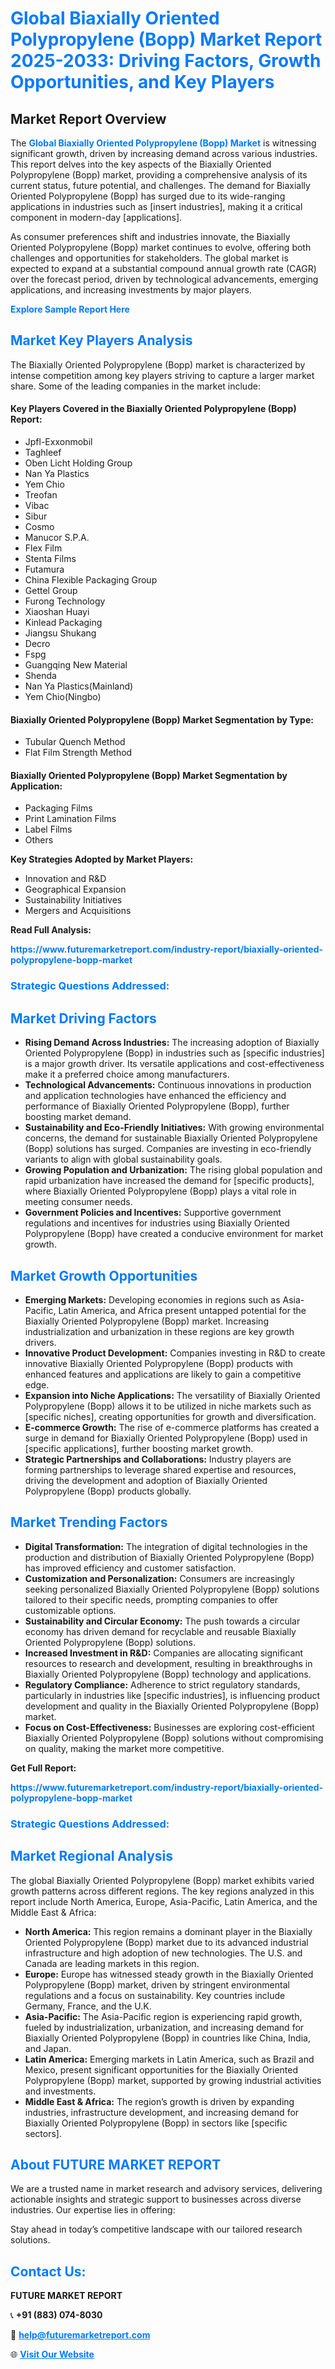 <h1 style="color: #007BFF;">Global Biaxially Oriented Polypropylene (Bopp) Market Report 2025-2033: Driving Factors, Growth Opportunities, and Key Players</h1>

<section id="overview">
<h2>Market Report Overview</h2>
<p>The <a href="https://www.futuremarketreport.com/industry-report/biaxially-oriented-polypropylene-bopp-market" style="color: #007BFF; text-decoration: none;"><strong>Global Biaxially Oriented Polypropylene (Bopp) Market</strong></a> is witnessing significant growth, driven by increasing demand across various industries. This report delves into the key aspects of the Biaxially Oriented Polypropylene (Bopp) market, providing a comprehensive analysis of its current status, future potential, and challenges. The demand for Biaxially Oriented Polypropylene (Bopp) has surged due to its wide-ranging applications in industries such as [insert industries], making it a critical component in modern-day [applications].</p>
<p>As consumer preferences shift and industries innovate, the Biaxially Oriented Polypropylene (Bopp) market continues to evolve, offering both challenges and opportunities for stakeholders. The global market is expected to expand at a substantial compound annual growth rate (CAGR) over the forecast period, driven by technological advancements, emerging applications, and increasing investments by major players.</p>
</section>

<section id="overview">
<p><a href="https://www.futuremarketreport.com/request-sample/reportId=30596" style="color: #007BFF; text-decoration: none;"><strong>Explore Sample Report Here</strong></a></p>
</section>

<section id="key-players">
<h2 style="color: #007BFF;">Market Key Players Analysis</h2>
<p>The Biaxially Oriented Polypropylene (Bopp) market is characterized by intense competition among key players striving to capture a larger market share. Some of the leading companies in the market include:</p>
<h4>Key Players Covered in the Biaxially Oriented Polypropylene (Bopp) Report:</h4>
<ul><li>Jpfl-Exxonmobil</li><li>Taghleef</li><li>Oben Licht Holding Group</li><li>Nan Ya Plastics</li><li>Yem Chio</li><li>Treofan</li><li>Vibac</li><li>Sibur</li><li>Cosmo</li><li>Manucor S.P.A.</li><li>Flex Film</li><li>Stenta Films</li><li>Futamura</li><li>China Flexible Packaging Group</li><li>Gettel Group</li><li>Furong Technology</li><li>Xiaoshan Huayi</li><li>Kinlead Packaging</li><li>Jiangsu Shukang</li><li>Decro</li><li>Fspg</li><li>Guangqing New Material</li><li>Shenda</li><li>Nan Ya Plastics(Mainland)</li><li>Yem Chio(Ningbo)</li></ul>
<h4>Biaxially Oriented Polypropylene (Bopp) Market Segmentation by Type:</h4>
<ul><li>Tubular Quench Method</li><li>Flat Film Strength Method</li></ul>

<h4>Biaxially Oriented Polypropylene (Bopp) Market Segmentation by Application:</h4>
<ul><li>Packaging Films</li><li>Print Lamination Films</li><li>Label Films</li><li>Others</li></ul>
<p><strong>Key Strategies Adopted by Market Players:</strong></p>
<ul>
<li>Innovation and R&D</li>
<li>Geographical Expansion</li>
<li>Sustainability Initiatives</li>
<li>Mergers and Acquisitions</li>
</ul>
</section>

<section>
<p><strong>Read Full Analysis: </strong></p><a href="https://www.futuremarketreport.com/industry-report/biaxially-oriented-polypropylene-bopp-market" style="color: #007BFF; text-decoration: none;"><strong>https://www.futuremarketreport.com/industry-report/biaxially-oriented-polypropylene-bopp-market</strong></a>
<h3 style="color: #007BFF;">Strategic Questions Addressed:</h3>
</section>

<section id="driving-factors">
<h2 style="color: #007BFF;">Market Driving Factors</h2>
<ul>
<li><strong>Rising Demand Across Industries:</strong> The increasing adoption of Biaxially Oriented Polypropylene (Bopp) in industries such as [specific industries] is a major growth driver. Its versatile applications and cost-effectiveness make it a preferred choice among manufacturers.</li>
<li><strong>Technological Advancements:</strong> Continuous innovations in production and application technologies have enhanced the efficiency and performance of Biaxially Oriented Polypropylene (Bopp), further boosting market demand.</li>
<li><strong>Sustainability and Eco-Friendly Initiatives:</strong> With growing environmental concerns, the demand for sustainable Biaxially Oriented Polypropylene (Bopp) solutions has surged. Companies are investing in eco-friendly variants to align with global sustainability goals.</li>
<li><strong>Growing Population and Urbanization:</strong> The rising global population and rapid urbanization have increased the demand for [specific products], where Biaxially Oriented Polypropylene (Bopp) plays a vital role in meeting consumer needs.</li>
<li><strong>Government Policies and Incentives:</strong> Supportive government regulations and incentives for industries using Biaxially Oriented Polypropylene (Bopp) have created a conducive environment for market growth.</li>
</ul>
</section>

<section id="growth-opportunities">
<h2 style="color: #007BFF;">Market Growth Opportunities</h2>
<ul>
<li><strong>Emerging Markets:</strong> Developing economies in regions such as Asia-Pacific, Latin America, and Africa present untapped potential for the Biaxially Oriented Polypropylene (Bopp) market. Increasing industrialization and urbanization in these regions are key growth drivers.</li>
<li><strong>Innovative Product Development:</strong> Companies investing in R&D to create innovative Biaxially Oriented Polypropylene (Bopp) products with enhanced features and applications are likely to gain a competitive edge.</li>
<li><strong>Expansion into Niche Applications:</strong> The versatility of Biaxially Oriented Polypropylene (Bopp) allows it to be utilized in niche markets such as [specific niches], creating opportunities for growth and diversification.</li>
<li><strong>E-commerce Growth:</strong> The rise of e-commerce platforms has created a surge in demand for Biaxially Oriented Polypropylene (Bopp) used in [specific applications], further boosting market growth.</li>
<li><strong>Strategic Partnerships and Collaborations:</strong> Industry players are forming partnerships to leverage shared expertise and resources, driving the development and adoption of Biaxially Oriented Polypropylene (Bopp) products globally.</li>
</ul>
</section>

<section id="trending-factors">
<h2 style="color: #007BFF;">Market Trending Factors</h2>
<ul>
<li><strong>Digital Transformation:</strong> The integration of digital technologies in the production and distribution of Biaxially Oriented Polypropylene (Bopp) has improved efficiency and customer satisfaction.</li>
<li><strong>Customization and Personalization:</strong> Consumers are increasingly seeking personalized Biaxially Oriented Polypropylene (Bopp) solutions tailored to their specific needs, prompting companies to offer customizable options.</li>
<li><strong>Sustainability and Circular Economy:</strong> The push towards a circular economy has driven demand for recyclable and reusable Biaxially Oriented Polypropylene (Bopp) solutions.</li>
<li><strong>Increased Investment in R&D:</strong> Companies are allocating significant resources to research and development, resulting in breakthroughs in Biaxially Oriented Polypropylene (Bopp) technology and applications.</li>
<li><strong>Regulatory Compliance:</strong> Adherence to strict regulatory standards, particularly in industries like [specific industries], is influencing product development and quality in the Biaxially Oriented Polypropylene (Bopp) market.</li>
<li><strong>Focus on Cost-Effectiveness:</strong> Businesses are exploring cost-efficient Biaxially Oriented Polypropylene (Bopp) solutions without compromising on quality, making the market more competitive.</li>
</ul>
</section>

<section>
<p><strong>Get Full Report: </strong></p><a href="https://www.futuremarketreport.com/industry-report/biaxially-oriented-polypropylene-bopp-market" style="color: #007BFF; text-decoration: none;"><strong>https://www.futuremarketreport.com/industry-report/biaxially-oriented-polypropylene-bopp-market</strong></a>
<h3 style="color: #007BFF;">Strategic Questions Addressed:</h3>
</section>


<section id="regional-analysis">
<h2 style="color: #007BFF;">Market Regional Analysis</h2>
<p>The global Biaxially Oriented Polypropylene (Bopp) market exhibits varied growth patterns across different regions. The key regions analyzed in this report include North America, Europe, Asia-Pacific, Latin America, and the Middle East & Africa:</p>
<ul>
<li><strong>North America:</strong> This region remains a dominant player in the Biaxially Oriented Polypropylene (Bopp) market due to its advanced industrial infrastructure and high adoption of new technologies. The U.S. and Canada are leading markets in this region.</li>
<li><strong>Europe:</strong> Europe has witnessed steady growth in the Biaxially Oriented Polypropylene (Bopp) market, driven by stringent environmental regulations and a focus on sustainability. Key countries include Germany, France, and the U.K.</li>
<li><strong>Asia-Pacific:</strong> The Asia-Pacific region is experiencing rapid growth, fueled by industrialization, urbanization, and increasing demand for Biaxially Oriented Polypropylene (Bopp) in countries like China, India, and Japan.</li>
<li><strong>Latin America:</strong> Emerging markets in Latin America, such as Brazil and Mexico, present significant opportunities for the Biaxially Oriented Polypropylene (Bopp) market, supported by growing industrial activities and investments.</li>
<li><strong>Middle East & Africa:</strong> The region’s growth is driven by expanding industries, infrastructure development, and increasing demand for Biaxially Oriented Polypropylene (Bopp) in sectors like [specific sectors].</li>
</ul>
</section>

<footer>
<h2 style="color: #007BFF;">About FUTURE MARKET REPORT</h2>
<p>We are a trusted name in market research and advisory services, delivering actionable insights and strategic support to businesses across diverse industries. Our expertise lies in offering:</p>

<p>Stay ahead in today’s competitive landscape with our tailored research solutions.</p>

<h2 style="color: #007BFF;">Contact Us:</h2>
<p><strong>FUTURE MARKET REPORT</strong></p>
<p>📞 <strong>+91 (883) 074-8030</strong></p>
<p>📧 <strong><a href="mailto:help@futuremarketreport.com" style="color: #007BFF;">help@futuremarketreport.com</a></strong></p>
<p>🌐 <strong><a href="https://www.futuremarketreport.com/" style="color: #007BFF;">Visit Our Website</a></strong></p>
</footer>